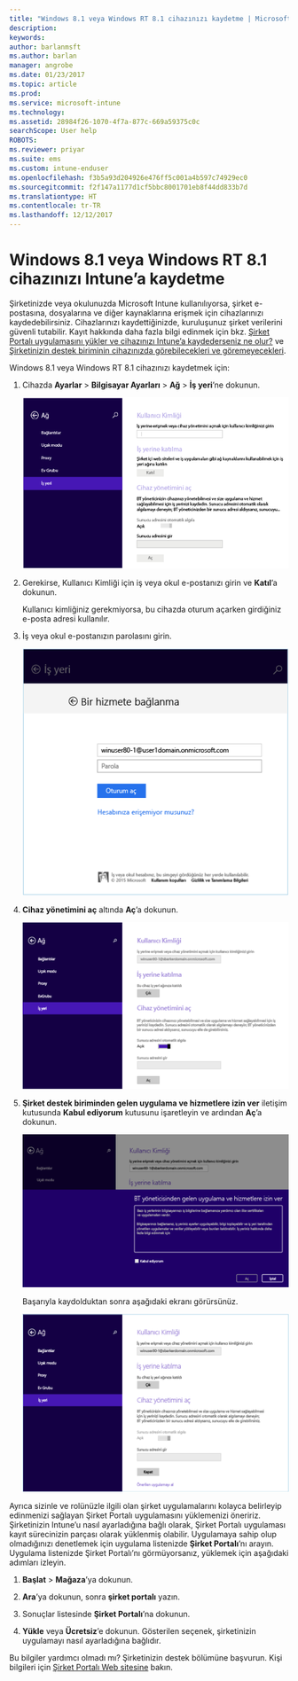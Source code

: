 ```yaml
---
title: "Windows 8.1 veya Windows RT 8.1 cihazınızı kaydetme | Microsoft Docs"
description: 
keywords: 
author: barlanmsft
ms.author: barlan
manager: angrobe
ms.date: 01/23/2017
ms.topic: article
ms.prod: 
ms.service: microsoft-intune
ms.technology: 
ms.assetid: 28984f26-1070-4f7a-877c-669a59375c0c
searchScope: User help
ROBOTS: 
ms.reviewer: priyar
ms.suite: ems
ms.custom: intune-enduser
ms.openlocfilehash: f3b5a93d204926e476ff5c001a4b597c74929ec0
ms.sourcegitcommit: f2f147a1177d1cf5bbc8001701eb8f44dd833b7d
ms.translationtype: HT
ms.contentlocale: tr-TR
ms.lasthandoff: 12/12/2017
---
```

# <a name="how-to-enroll-your-windows-81-or-windows-rt-81-device-in-intune"></a>Windows 8.1 veya Windows RT 8.1 cihazınızı Intune’a kaydetme

Şirketinizde veya okulunuzda Microsoft Intune kullanılıyorsa, şirket e-postasına, dosyalarına ve diğer kaynaklarına erişmek için cihazlarınızı kaydedebilirsiniz. Cihazlarınızı kaydettiğinizde, kuruluşunuz şirket verilerini güvenli tutabilir. Kayıt hakkında daha fazla bilgi edinmek için bkz. [Şirket Portalı uygulamasını yükler ve cihazınızı Intune’a kaydederseniz ne olur?](what-happens-if-you-install-the-company-portal-app-and-enroll-your-device-in-intune-windows.md) ve [Şirketinizin destek biriminin cihazınızda görebilecekleri ve göremeyecekleri](what-info-can-your-company-see-when-you-enroll-your-device-in-intune.md).


Windows 8.1 veya Windows RT 8.1 cihazınızı kaydetmek için:

1.  Cihazda **Ayarlar** &gt; **Bilgisayar Ayarları** &gt; **Ağ** &gt; **İş yeri**’ne dokunun.

    ![nav-to-workplace](./media/W81-1-workplacejoin.png)

2.  Gerekirse, Kullanıcı Kimliği için iş veya okul e-postanızı girin ve **Katıl**’a dokunun.

    Kullanıcı kimliğiniz gerekmiyorsa, bu cihazda oturum açarken girdiğiniz e-posta adresi kullanılır.

3.  İş veya okul e-postanızın parolasını girin.

    ![type-password](./media/W81-2-workplacesettings_signin.png)

4.  **Cihaz yönetimini aç** altında **Aç**’a dokunun.

    ![turn-on-device-management](./media/W81-3-dev-mgt-turn-on.png)

5.  **Şirket destek biriminden gelen uygulama ve hizmetlere izin ver** iletişim kutusunda **Kabul ediyorum** kutusunu işaretleyin ve ardından **Aç**’a dokunun.

    ![turn-on-allow-apps-services](./media/W81-4-agree-allow-apps-services.png)

    Başarıyla kaydolduktan sonra aşağıdaki ekranı görürsünüz.

    ![enrollment-complete](./media/W81-5-enrolled-done.png)

Ayrıca sizinle ve rolünüzle ilgili olan şirket uygulamalarını kolayca belirleyip edinmenizi sağlayan Şirket Portalı uygulamasını yüklemenizi öneririz. Şirketinizin Intune’u nasıl ayarladığına bağlı olarak, Şirket Portalı uygulaması kayıt sürecinizin parçası olarak yüklenmiş olabilir. Uygulamaya sahip olup olmadığınızı denetlemek için uygulama listenizde **Şirket Portalı**’nı arayın. Uygulama listenizde Şirket Portalı’nı görmüyorsanız, yüklemek için aşağıdaki adımları izleyin.

1.  **Başlat** &gt; **Mağaza**’ya dokunun.

2.  **Ara**’ya dokunun, sonra **şirket portalı** yazın.

3.  Sonuçlar listesinde **Şirket Portalı**’na dokunun.

4.  **Yükle** veya **Ücretsiz**’e dokunun. Gösterilen seçenek, şirketinizin uygulamayı nasıl ayarladığına bağlıdır.

Bu bilgiler yardımcı olmadı mı? Şirketinizin destek bölümüne başvurun. Kişi bilgileri için [Şirket Portalı Web sitesine](https://portal.manage.microsoft.com#HelpDeskDialog) bakın.
